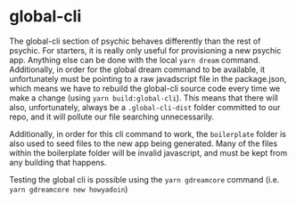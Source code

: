 # global-cli

The global-cli section of psychic behaves differently than the rest of psychic. For starters, it is really only useful for provisioning a new psychic app. Anything else can be done with the local `yarn dream` command. Additionally, in order for the global dream command to be available, it unfortunately must be pointing to a raw javadscript file in the package.json, which means we have to rebuild the global-cli source code every time we make a change (using `yarn build:global-cli`). This means that there will also, unfortunately, always be a `.global-cli-dist` folder committed to our repo, and it will pollute our file searching unnecessarily.

Additionally, in order for this cli command to work, the `boilerplate` folder is also used to seed files to the new app being generated. Many of the files within the boilerplate folder will be invalid javascript, and must be kept from any building that happens.

Testing the global cli is possible using the `yarn gdreamcore` command (i.e. `yarn gdreamcore new howyadoin`)
